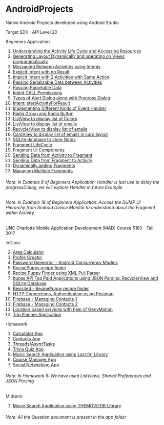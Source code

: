 # AndroidProjects
Native Android Projects developed using Android Studio

Target SDK : API Level 20

Beginners Application


  1. [Understanding the Activity Life Cycle and Accessing Resources](/ActivityLifeCycle_and_AccessingResources)
  2. [Generating Layout Dynamically and operating on Views programmatically](/Programmed_RelativeLayout)
  3. [Messaging Between Activities using Intents](/Intents)
  4. [Explicit Intent with no Result](/Explicit_Intents)
  5. [Implicit Intent with 2 Activities with Same Action](Implicit_Intent)
  6. [Passing Serializable Data between Activities](/Explicit_Intents_Data_Passing)
  7. [Passing Parcelable Data](/Parcelable_Data_Passing)
  8. [Intent CALL Permissions](/Intent_CALL_Permission)
  9. [Types of Alert Dialog along with Progress Dialog](/AlertDialog)
  10. [Intent: startActivityForResult](/ActivityForResult)
  11. [Implementing Different Kinds of Event Handler](/EventHandler)
  12. [Radio Group and Radio Button](/RadioButton_RadioGroup)
  13. [ListView to display list of Colors](/ListViewDemo)
  14. [ListView to display list of emails](/ListViewEmail)
  15. [RecyclerView to display list of emails](/RecyclerView)
  16. [CardView to display list of emails in card layout](/CardView)
  17. [SQLite database to store Notes](/SQLiteNotes)
  18. [Fragment LifeCycle](/Fragment_LifeCycle)
  19. [Fragment UI Components](/Fragment_UI_Components)
  20. [Sending Data from Activity to Fragment](/Fragment_Send_Data_From_Activity)
  21. [Sending Data from Fragment to Activity](/Fragment_Send_Data_From_Fragment)
  22. [Dynamically adding Fragments](/Fragment_Dynamic_Embed)
  23. [Managing Multiple Fragments](/MultiFragmentDemo)



###### Note: In Example 9 of Beginners Application: Handler is just use to delay the progressDialog, we will explore Handler in future Example
###### Note: In Example 19 of Beginners Application: Access the DUMP UI Hierarchy from Android Device Monitor to understand about the Fragment within Activity


UNC Charlotte Mobile Application Development (MAD) Course 5180 - Fall 2017

InClass

   2. [Area Calculator](/InClass02)
   3. [Profile Creator](/InClass03)
   4. [Password Generator - Android Concurrency Models](/InClass04)
   5. [RecipePuppy recipe finder](/InClass05)
   6. [Recipe Puppy Finder using XML Pull Parser](/Recipe_Puppy_Finder)
   7. [Itunes API Top Paid Applications using JSON Parsing, RecyclerView and SQLite Database ](/InClass07)
   8. [Revisited - RecipePuppy recipe finder](/InClass08)
   9. [HTTP Connections, Authentication using Postman](/InClass09)
   10. [Firebase - Managing Contacts 1](/InClass10)
   11. [Firebase - Managing Contacts 2](/InClass11)
   12. [Location based services with help of GenyMotion](/InClass12)
   13. [Trip Planner Application](/InClass13Test)

Homework

   1. [Calculator App](/HW01)
   2. [Contacts App](/HW02)
   3. [Threads/AsyncTasks](/HW03)
   4. [Trivia Quiz App](/HW-04)
   5. [Music Search Application using Last.fm Library](/HW05) 
   6. [Course Manager App](/HW06)
   7. [Social Networking App](/HW07)
   
###### Note: In Homework 5: We have used ListViews, Shared Preferences and JSON Parsing


Midterm

   1. [Movie Search Application using THEMOVIEDB Library](/Midterm)

  
###### Note: All the Question document is present in the app folder
